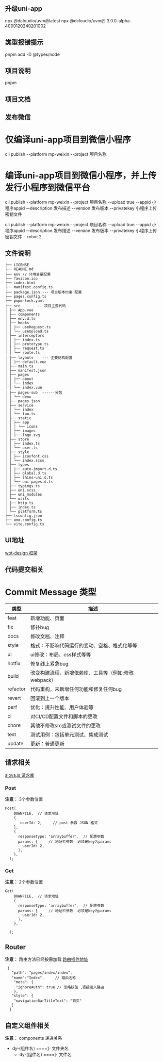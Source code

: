 ## 升级uni-app

npx @dcloudio/uvm@latest
npx @dcloudio/uvm@ 3.0.0-alpha-4000120240201002

## 类型报错提示

pnpm add -D @types/node

## 项目说明

pnpm

## 项目文档

## 发布微信

# 仅编译uni-app项目到微信小程序

cli publish --platform mp-weixin --project 项目名称

# 编译uni-app项目到微信小程序，并上传发行小程序到微信平台

cli publish --platform mp-weixin --project 项目名称 --upload true --appid 小程序appid --description 发布描述 --version 发布版本 --privatekey 小程序上传密钥文件

cli publish --platform mp-weixin --project 项目名称 --upload true --appid 小程序appid --description 发布描述 --version 发布版本 --privatekey 小程序上传密钥文件 --robot 2

## 文件说明

```
├── LICENSE
├── README.md
├── env // 环境变量配置
├── favicon.ico
├── index.html
├── manifest.config.ts
├── package.json --- 项目版本约束 配置
├── pages.config.ts
├── pnpm-lock.yaml
├── src        -- 项目主要代码
│ ├── App.vue
│ ├── components
│ ├── env.d.ts
│ ├── hooks
│ │ ├── useRequest.ts
│ │ └── useUpload.ts
│ ├── interceptors
│ │ ├── index.ts
│ │ ├── prototype.ts
│ │ ├── request.ts
│ │ └── route.ts
│ ├── layouts    --- 主要结构配置
│ │ ├── default.vue
│ ├── main.ts
│ ├── manifest.json
│ ├── pages
│ │ ├── about
│ │ └── index
│ │ └── index.vue
│ ├── pages-sub  ------分包
│ │ └── demo
│ ├── pages.json
│ ├── service
│ │ └── index
│ │ └── foo.ts
│ ├── static
│ │ ├── app
│ │ │ └── icons
│ │ ├── images
│ │ ├── logo.svg
│ ├── store
│ │ ├── index.ts
│ │ └── user.ts
│ ├── style
│ │ ├── iconfont.css
│ │ └── index.scss
│ ├── types
│ │ ├── auto-import.d.ts
│ │ ├── global.d.ts
│ │ ├── shims-uni.d.ts
│ │ └── uni-pages.d.ts
│ ├── typings.ts
│ ├── uni.scss
│ ├── uni_modules
│ └── utils
│ ├── http.ts
│ ├── index.ts
│ └── platform.ts
├── tsconfig.json
├── uno.config.ts
└── vite.config.ts
```

## UI地址

[wot-design 框架](https://wot-design-uni.pages.dev/)

## 代码提交相关

# Commit Message 类型

| 类型     | 描述                                                 |
| -------- | ---------------------------------------------------- |
| feat     | 新增功能、页面                                       |
| fix      | 修补bug                                              |
| docs     | 修改文档、注释                                       |
| style    | 格式：不影响代码运行的变动、空格、格式化等等         |
| ui       | ui修改：布局、css样式等等                            |
| hotfix   | 修复线上紧急bug                                      |
| build    | 改变构建流程，新增依赖库、工具等（例如:修改webpack） |
| refactor | 代码重构，未新增任何功能和修复任何bug                |
| revert   | 回滚到上一个版本                                     |
| perf     | 优化：提升性能、用户体验等                           |
| ci       | 对CI/CD配置文件和脚本的更改                          |
| chore    | 其他不修改src或测试文件的更改                        |
| test     | 测试用例：包括单元测试、集成测试                     |
| update   | 更新：普通更新                                       |

## 请求相关

[alova.js 请求库](https://alova.js.org/zh-CN/tutorial/getting-started/method)

### Post

**注意：** 3个参数位置

```
Post(
    DOWNFILE,  // 请求地址
    {
       userId: 2,     // post 参数 JSON 格式
    },
    {
      responseType: 'arraybuffer',  // 配置参数
      params: {     // 地址栏参数  必须是key为params
        userId: 2,
      },
    },
  );

```

### Get

**注意：** 2个参数位置

```
Get(
    DOWNFILE,  // 请求地址
    {
      responseType: 'arraybuffer',  // 配置参数
      params: {     // 地址栏参数  必须是key为params
        userId: 2,
      },
    },

  );
```

## Router

**注意：** 路由方法已经按需加载
[路由插件地址](https://moonofweisheng.github.io/uni-mini-router/guide/introduction.html)

```
 {
   "path": "pages/index/index",
   "name":"Index",     // 路由名称
    "meta": {
     "ignoreAuth": true // 忽略校验 ,直接进入路由
    },
   "style": {
    "navigationBarTitleText": "首页"
   }
  }

```

## 自定义组件相关

**注意：** components 递进关系

- dy-(组件名) ====》文件夹名
  - dy-(组件名) ====》文件名
